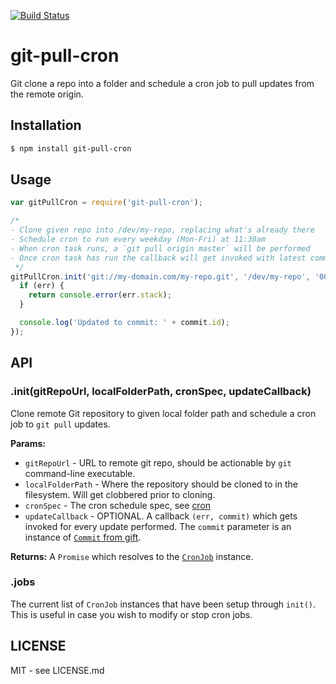 [![Build Status](https://secure.travis-ci.org/hiddentao/git-pull-cron.png)](http://travis-ci.org/hiddentao/git-pull-cron)

# git-pull-cron

Git clone a repo into a folder and schedule a cron job to pull updates from the 
remote origin.


## Installation

```bash
$ npm install git-pull-cron
```

## Usage

```javascript
var gitPullCron = require('git-pull-cron');

/*
- Clone given repo into /dev/my-repo, replacing what's already there
- Schedule cron to run every weekday (Mon-Fri) at 11:30am
- When cron task runs, a `git pull origin master` will be performed
- Once cron task has run the callback will get invoked with latest commit info
 */
gitPullCron.init('git://my-domain.com/my-repo.git', '/dev/my-repo', '00 30 11 * * 1-5', function(err, commit) {
  if (err) {
    return console.error(err.stack);
  }

  console.log('Updated to commit: ' + commit.id);
});
```

## API

### .init(gitRepoUrl, localFolderPath, cronSpec, updateCallback)

Clone remote Git repository to given local folder path and schedule a cron job 
to `git pull` updates.

**Params:**

  * `gitRepoUrl` - URL to remote git repo, should be actionable by `git` command-line executable.
  * `localFolderPath` - Where the repository should be cloned to in the filesystem. Will get clobbered prior to cloning.
  * `cronSpec` - The cron schedule spec, see [cron](https://www.npmjs.org/package/cron)
  * `updateCallback` - OPTIONAL. A callback `(err, commit)` which gets invoked for every update performed. The `commit` parameter is an instance of [`Commit` from gift](https://www.npmjs.org/package/gift).


**Returns:** A `Promise` which resolves to the [`CronJob`](https://www.npmjs.org/package/cron) instance.

### .jobs

The current list of `CronJob` instances that have been setup through `init()`. 
This is useful in case you wish to modify or stop cron jobs.


## LICENSE

MIT - see LICENSE.md
